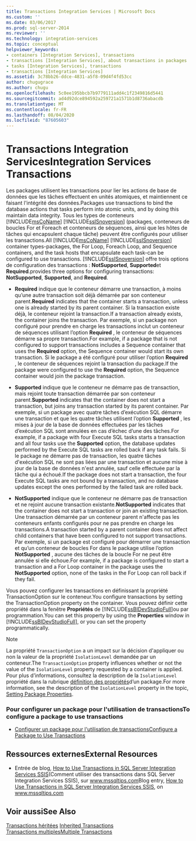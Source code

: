 ```yaml
---
title: Transactions Integration Services | Microsoft Docs
ms.custom: ''
ms.date: 03/06/2017
ms.prod: sql-server-2014
ms.reviewer: ''
ms.technology: integration-services
ms.topic: conceptual
helpviewer_keywords:
- containers [Integration Services], transactions
- transactions [Integration Services], about transactions in packages
- tasks [Integration Services], transactions
- transactions [Integration Services]
ms.assetid: 3c78bb26-ddce-4831-a5f8-09d4f4fd53cc
author: chugugrace
ms.author: chugu
ms.openlocfilehash: 5c0ee195bbcb7b9779111add4c1f2349816d5441
ms.sourcegitcommit: ad4d92dce894592a259721a1571b1d8736abacdb
ms.translationtype: MT
ms.contentlocale: fr-FR
ms.lasthandoff: 08/04/2020
ms.locfileid: "87605603"
---
```

# <a name="integration-services-transactions"></a><span data-ttu-id="41230-102">Transactions Integration Services</span><span class="sxs-lookup"><span data-stu-id="41230-102">Integration Services Transactions</span></span>
  <span data-ttu-id="41230-103">Les packages utilisent les transactions pour lier les actions de base de données que les tâches effectuent en unités atomiques, et maintiennent ce faisant l'intégrité des données.</span><span class="sxs-lookup"><span data-stu-id="41230-103">Packages use transactions to bind the database actions that tasks perform into atomic units, and by doing this maintain data integrity.</span></span> <span data-ttu-id="41230-104">Tous les types de conteneurs [!INCLUDE[msCoName](../includes/msconame-md.md)] [!INCLUDE[ssISnoversion](../includes/ssisnoversion-md.md)] (packages, conteneurs de boucles For et Foreach et conteneurs de séquences, ainsi que les hôtes de tâches qui encapsulent chaque tâche) peuvent être configurés pour utiliser les transactions.</span><span class="sxs-lookup"><span data-stu-id="41230-104">All [!INCLUDE[msCoName](../includes/msconame-md.md)] [!INCLUDE[ssISnoversion](../includes/ssisnoversion-md.md)] container types-packages, the For Loop, Foreach Loop, and Sequence containers, and the task hosts that encapsulate each task-can be configured to use transactions.</span></span> [!INCLUDE[ssISnoversion](../includes/ssisnoversion-md.md)] <span data-ttu-id="41230-105">offre trois options de configuration des transactions : **NotSupported**, **Supported**et **Required**.</span><span class="sxs-lookup"><span data-stu-id="41230-105">provides three options for configuring transactions: **NotSupported**, **Supported**, and **Required**.</span></span>  
  
-   <span data-ttu-id="41230-106">**Required** indique que le conteneur démarre une transaction, à moins qu’une autre transaction soit déjà démarrée par son conteneur parent.</span><span class="sxs-lookup"><span data-stu-id="41230-106">**Required** indicates that the container starts a transaction, unless one is already started by its parent container.</span></span> <span data-ttu-id="41230-107">Si la transaction existe déjà, le conteneur rejoint la transaction.</span><span class="sxs-lookup"><span data-stu-id="41230-107">If a transaction already exists, the container joins the transaction.</span></span> <span data-ttu-id="41230-108">Par exemple, si un package non configuré pour prendre en charge les transactions inclut un conteneur de séquences utilisant l’option **Required** , le conteneur de séquences démarre sa propre transaction.</span><span class="sxs-lookup"><span data-stu-id="41230-108">For example, if a package that is not configured to support transactions includes a Sequence container that uses the **Required** option, the Sequence container would start its own transaction.</span></span> <span data-ttu-id="41230-109">Si le package a été configuré pour utiliser l’option **Required** , le conteneur de séquences rejoint la transaction du package.</span><span class="sxs-lookup"><span data-stu-id="41230-109">If the package were configured to use the **Required** option, the Sequence container would join the package transaction.</span></span>  
  
-   <span data-ttu-id="41230-110">**Supported** indique que le conteneur ne démarre pas de transaction, mais rejoint toute transaction démarrée par son conteneur parent.</span><span class="sxs-lookup"><span data-stu-id="41230-110">**Supported** indicates that the container does not start a transaction, but joins any transaction started by its parent container.</span></span> <span data-ttu-id="41230-111">Par exemple, si un package avec quatre tâches d’exécution SQL démarre une transaction et que les quatre tâches utilisent l’option **Supported** , les mises à jour de la base de données effectuées par les tâches d’exécution SQL sont annulées en cas d’échec d’une des tâches.</span><span class="sxs-lookup"><span data-stu-id="41230-111">For example, if a package with four Execute SQL tasks starts a transaction and all four tasks use the **Supported** option, the database updates performed by the Execute SQL tasks are rolled back if any task fails.</span></span> <span data-ttu-id="41230-112">Si le package ne démarre pas de transaction, les quatre tâches d'exécution SQL ne sont pas liées par une transaction et aucune mise à jour de la base de données n'est annulée, sauf celle effectuée par la tâche qui a échoué.</span><span class="sxs-lookup"><span data-stu-id="41230-112">If the package does not start a transaction, the four Execute SQL tasks are not bound by a transaction, and no database updates except the ones performed by the failed task are rolled back.</span></span>  
  
-   <span data-ttu-id="41230-113">**NotSupported** indique que le conteneur ne démarre pas de transaction et ne rejoint aucune transaction existante.</span><span class="sxs-lookup"><span data-stu-id="41230-113">**NotSupported** indicates that the container does not start a transaction or join an existing transaction.</span></span> <span data-ttu-id="41230-114">Une transaction démarrée par un conteneur parent n'affecte pas les conteneurs enfants configurés pour ne pas prendre en charge les transactions.</span><span class="sxs-lookup"><span data-stu-id="41230-114">A transaction started by a parent container does not affect child containers that have been configured to not support transactions.</span></span> <span data-ttu-id="41230-115">Par exemple, si un package est configuré pour démarrer une transaction et qu’un conteneur de boucles For dans le package utilise l’option **NotSupported** , aucune des tâches de la boucle For ne peut être annulée si elle échoue.</span><span class="sxs-lookup"><span data-stu-id="41230-115">For example, if a package is configured to start a transaction and a For Loop container in the package uses the **NotSupported** option, none of the tasks in the For Loop can roll back if they fail.</span></span>  
  
 <span data-ttu-id="41230-116">Vous pouvez configurer les transactions en définissant la propriété TransactionOption sur le conteneur.</span><span class="sxs-lookup"><span data-stu-id="41230-116">You configure transactions by setting the TransactionOption property on the container.</span></span> <span data-ttu-id="41230-117">Vous pouvez définir cette propriété dans la fenêtre **Propriétés** de [!INCLUDE[ssBIDevStudioFull](../includes/ssbidevstudiofull-md.md)]ou par programmation.</span><span class="sxs-lookup"><span data-stu-id="41230-117">You can set this property by using the **Properties** window in [!INCLUDE[ssBIDevStudioFull](../includes/ssbidevstudiofull-md.md)], or you can set the property programmatically.</span></span>  
  
> [!NOTE]  
>  <span data-ttu-id="41230-118">La propriété `TransactionOption` a un impact sur la décision d'appliquer ou non la valeur de la propriété `IsolationLevel` demandée par un conteneur.</span><span class="sxs-lookup"><span data-stu-id="41230-118">The `TransactionOption` property influences whether or not the value of the `IsolationLevel` property requested by a container is applied.</span></span> <span data-ttu-id="41230-119">Pour plus d’informations, consultez la description de la `IsolationLevel` propriété dans la rubrique [définition des propriétés](set-package-properties.md)d’un package.</span><span class="sxs-lookup"><span data-stu-id="41230-119">For more information, see the description of the `IsolationLevel` property in the topic, [Setting Package Properties](set-package-properties.md).</span></span>  
  
### <a name="to-configure-a-package-to-use-transactions"></a><span data-ttu-id="41230-120">Pour configurer un package pour l'utilisation de transactions</span><span class="sxs-lookup"><span data-stu-id="41230-120">To configure a package to use transactions</span></span>  
  
-   [<span data-ttu-id="41230-121">Configurer un package pour l'utilisation de transactions</span><span class="sxs-lookup"><span data-stu-id="41230-121">Configure a Package to Use Transactions</span></span>](../relational-databases/native-client-ole-db-transactions/transactions.md)  
  
## <a name="external-resources"></a><span data-ttu-id="41230-122">Ressources externes</span><span class="sxs-lookup"><span data-stu-id="41230-122">External Resources</span></span>  
  
-   <span data-ttu-id="41230-123">Entrée de blog, [How to Use Transactions in SQL Server Integration Services SSIS](https://go.microsoft.com/fwlink/?LinkId=157783)(Comment utiliser des transactions dans SQL Server Integration Services SSIS), sur www.mssqltips.com</span><span class="sxs-lookup"><span data-stu-id="41230-123">Blog entry, [How to Use Transactions in SQL Server Integration Services SSIS](https://go.microsoft.com/fwlink/?LinkId=157783), on www.mssqltips.com</span></span>  
  
## <a name="see-also"></a><span data-ttu-id="41230-124">Voir aussi</span><span class="sxs-lookup"><span data-stu-id="41230-124">See Also</span></span>  
 <span data-ttu-id="41230-125">[Transactions héritées](../../2014/integration-services/inherited-transactions.md) </span><span class="sxs-lookup"><span data-stu-id="41230-125">[Inherited Transactions](../../2014/integration-services/inherited-transactions.md) </span></span>  
 [<span data-ttu-id="41230-126">Transactions multiples</span><span class="sxs-lookup"><span data-stu-id="41230-126">Multiple Transactions</span></span>](../../2014/integration-services/multiple-transactions.md)  
  
  

